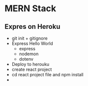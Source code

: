 # MERN Stack

## Expres on Heroku

* git init + gitignore
* Express Hello World
    * express
    * nodemon
    * dotenv
* Deploy to herouku
* create react project 
* cd react project file and npm install
* 